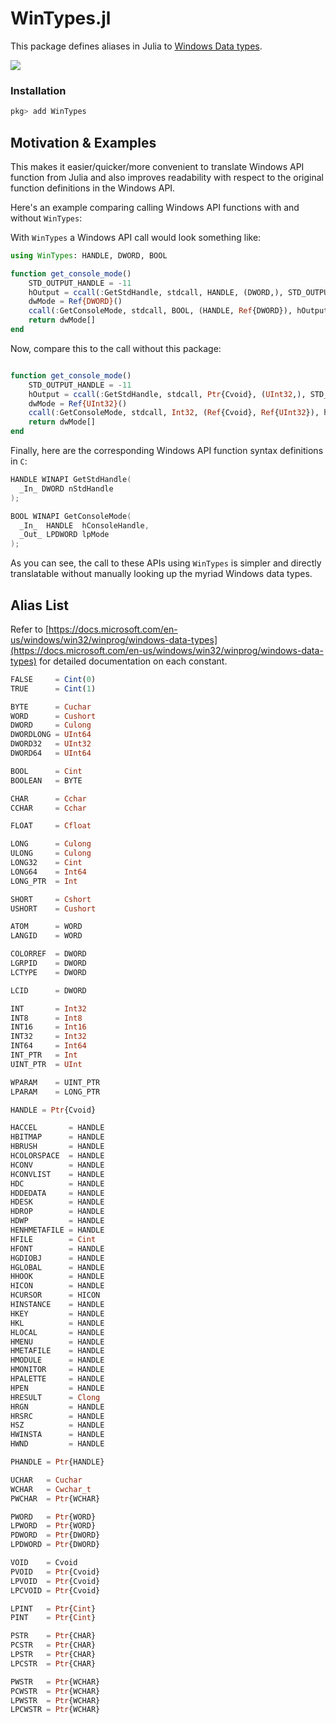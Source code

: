 # WinTypes.jl

This package defines aliases in Julia to [Windows Data types](https://docs.microsoft.com/en-us/windows/win32/winprog/windows-data-types).

[![](https://img.shields.io/badge/docs-blue.svg)](https://musm.github.io/WinTypes.jl)


### Installation

```julia
pkg> add WinTypes
```

## Motivation & Examples

This makes it easier/quicker/more convenient to translate Windows API function from Julia
and also improves readability with respect to the original function definitions in the
Windows API.

Here's an example comparing calling Windows API functions with and without `WinTypes`:

With `WinTypes` a Windows API call would look something like:
```julia
using WinTypes: HANDLE, DWORD, BOOL

function get_console_mode()
    STD_OUTPUT_HANDLE = -11
    hOutput = ccall(:GetStdHandle, stdcall, HANDLE, (DWORD,), STD_OUTPUT_HANDLE % DWORD)
    dwMode = Ref{DWORD}()
    ccall(:GetConsoleMode, stdcall, BOOL, (HANDLE, Ref{DWORD}), hOutput, dwMode)
    return dwMode[]
end
```
Now, compare this to the call without this package:
```julia

function get_console_mode()
    STD_OUTPUT_HANDLE = -11
    hOutput = ccall(:GetStdHandle, stdcall, Ptr{Cvoid}, (UInt32,), STD_OUTPUT_HANDLE % UInt32)
    dwMode = Ref{UInt32}()
    ccall(:GetConsoleMode, stdcall, Int32, (Ref{Cvoid}, Ref{UInt32}), hOutput, dwMode)
    return dwMode[]
end
```

Finally, here are the corresponding Windows API function syntax definitions in `C`:

```c
HANDLE WINAPI GetStdHandle(
  _In_ DWORD nStdHandle
);
```

```c
BOOL WINAPI GetConsoleMode(
  _In_  HANDLE  hConsoleHandle,
  _Out_ LPDWORD lpMode
);
```

As you can see, the call to these APIs using `WinTypes` is simpler and
directly translatable without manually looking up the myriad Windows data types.



## Alias List

Refer to
[https://docs.microsoft.com/en-us/windows/win32/winprog/windows-data-types](https://docs.microsoft.com/en-us/windows/win32/winprog/windows-data-types)
for detailed documentation on each constant.
```julia
FALSE     = Cint(0)
TRUE      = Cint(1)

BYTE      = Cuchar
WORD      = Cushort
DWORD     = Culong
DWORDLONG = UInt64
DWORD32   = UInt32
DWORD64   = UInt64

BOOL      = Cint
BOOLEAN   = BYTE

CHAR      = Cchar
CCHAR     = Cchar

FLOAT     = Cfloat

LONG      = Culong
ULONG     = Culong
LONG32    = Cint
LONG64    = Int64
LONG_PTR  = Int

SHORT     = Cshort
USHORT    = Cushort

ATOM      = WORD
LANGID    = WORD

COLORREF  = DWORD
LGRPID    = DWORD
LCTYPE    = DWORD

LCID      = DWORD

INT       = Int32
INT8      = Int8
INT16     = Int16
INT32     = Int32
INT64     = Int64
INT_PTR   = Int
UINT_PTR  = UInt

WPARAM    = UINT_PTR
LPARAM    = LONG_PTR

HANDLE = Ptr{Cvoid}

HACCEL       = HANDLE
HBITMAP      = HANDLE
HBRUSH       = HANDLE
HCOLORSPACE  = HANDLE
HCONV        = HANDLE
HCONVLIST    = HANDLE
HDC          = HANDLE
HDDEDATA     = HANDLE
HDESK        = HANDLE
HDROP        = HANDLE
HDWP         = HANDLE
HENHMETAFILE = HANDLE
HFILE        = Cint
HFONT        = HANDLE
HGDIOBJ      = HANDLE
HGLOBAL      = HANDLE
HHOOK        = HANDLE
HICON        = HANDLE
HCURSOR      = HICON
HINSTANCE    = HANDLE
HKEY         = HANDLE
HKL          = HANDLE
HLOCAL       = HANDLE
HMENU        = HANDLE
HMETAFILE    = HANDLE
HMODULE      = HANDLE
HMONITOR     = HANDLE
HPALETTE     = HANDLE
HPEN         = HANDLE
HRESULT      = Clong
HRGN         = HANDLE
HRSRC        = HANDLE
HSZ          = HANDLE
HWINSTA      = HANDLE
HWND         = HANDLE

PHANDLE = Ptr{HANDLE}

UCHAR   = Cuchar
WCHAR   = Cwchar_t
PWCHAR  = Ptr{WCHAR}

PWORD   = Ptr{WORD}
LPWORD  = Ptr{WORD}
PDWORD  = Ptr{DWORD}
LPDWORD = Ptr{DWORD}

VOID    = Cvoid
PVOID   = Ptr{Cvoid}
LPVOID  = Ptr{Cvoid}
LPCVOID = Ptr{Cvoid}

LPINT   = Ptr{Cint}
PINT    = Ptr{Cint}

PSTR    = Ptr{CHAR}
PCSTR   = Ptr{CHAR}
LPSTR   = Ptr{CHAR}
LPCSTR  = Ptr{CHAR}

PWSTR   = Ptr{WCHAR}
PCWSTR  = Ptr{WCHAR}
LPWSTR  = Ptr{WCHAR}
LPCWSTR = Ptr{WCHAR}
```
